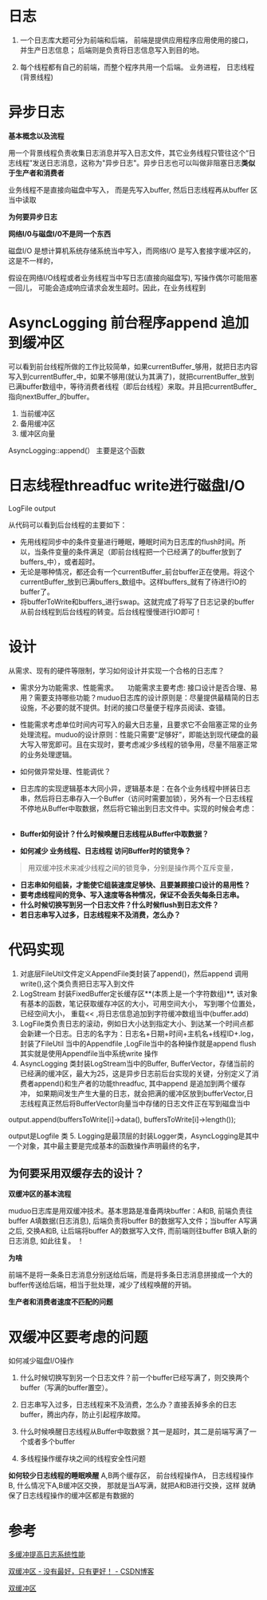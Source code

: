 # 日志


1. 一个日志库大题可分为前端和后端， 前端是提供应用程序应用使用的接口， 并生产日志信息； 后端则是负责将日志信息写入到目的地。 

2. 每个线程都有自己的前端，而整个程序共用一个后端。  业务进程， 日志线程(背景线程)

# 异步日志

**基本概念以及流程**

   用一个背景线程负责收集日志消息并写入日志文件，其它业务线程只管往这个“日志线程”发送日志消息，这称为"异步日志"。异步日志也可以叫做非阻塞日志**类似于生产者和消费者**   
 
   业务线程不是直接向磁盘中写入， 而是先写入buffer, 然后日志线程再从buffer 区当中读取

**为何要异步日志**

**网络I/0与磁盘I/0不是同一个东西**

磁盘I/O 是想计算机系统存储系统当中写入，而网络I/O 是写入套接字缓冲区的，这是不一样的，

假设在网络I/O线程或者业务线程当中写日志(直接向磁盘写), 写操作偶尔可能阻塞一回儿， 可能会造成响应请求会发生超时。因此，在业务线程到


# AsyncLogging 前台程序append 追加到缓冲区
可以看到前台线程所做的工作比较简单，如果currentBuffer_够用，就把日志内容写入到currentBuffer_中，如果不够用(就认为其满了)，就把currentBuffer_放到已满buffer数组中，等待消费者线程（即后台线程）来取。并且把currentBuffer_指向nextBuffer_的buffer。

1. 当前缓冲区
2. 备用缓冲区
3. 缓冲区向量

AsyncLogging::append(） 主要是这个函数

# 日志线程threadfuc write进行磁盘I/O


LogFile output

从代码可以看到后台线程的主要如下：

- 先用线程同步中的条件变量进行睡眠，睡眠时间为日志库的flush时间。所以，当条件变量的条件满足（即前台线程把一个已经满了的buffer放到了buffers_中），或者超时。
      
- 无论是哪种情况，都还会有一个currentBuffer_前台buffer正在使用。将这个currentBuffer_放到已满buffers_数组中。这样buffers_就有了待进行IO的buffer了。
        
- 将bufferToWrite和buffers_进行swap。这就完成了将写了日志记录的buffer从前台线程到后台线程的转变。后台线程慢慢进行IO即可！

# 设计
从需求、现有的硬件等限制，学习如何设计并实现一个合格的日志库？

- 需求分为功能需求、性能需求。
  
  功能需求主要考虑: 接口设计是否合理、易用？需要支持哪些功能？muduo日志库的设计原则是：尽量提供最精简的日志设施，不必要的就不提供。封闭的接口尽量便于程序员阅读、查错。
- 性能需求考虑单位时间内可写入的最大日志量，且要求它不会阻塞正常的业务处理流程。muduo的设计原则：性能只需要“足够好”，即能达到现代硬盘的最大写入带宽即可。且在实现时，要考虑减少多线程的锁争用，尽量不阻塞正常的业务处理逻辑。
 

- 如何做异常处理、性能调优？


- 日志库的实现逻辑基本大同小异，逻辑基本是：在各个业务线程中拼装日志串，然后将日志串存入一个Buffer（访问时需要加锁），另外有一个日志线程不停地从Buffer中取数据，然后将它输出到日志文件中。实现的时候会考虑：
         
         
- **Buffer如何设计？什么时候唤醒日志线程从Buffer中取数据？**
- **如何减少 业务线程、日志线程 访问Buffer时的锁竞争？**
>用双缓冲技术来减少线程之间的锁竞争，分别是操作两个互斥变量，
- **日志串如何组装，才能使它组装速度足够快、且要兼顾接口设计的易用性？**
- **要考虑线程间的竞争、写入速度等各种情况，保证不会丢失每条日志串。**
- **什么时候切换写到另一个日志文件？什么时候flush到日志文件？**
- **若日志串写入过多，日志线程来不及消费，怎么办？**


# 代码实现

1. 对底层FileUtil文件定义AppendFile类封装了append()，然后append 调用write(),这个类负责把日志写入到文件 
2. LogStream 封装FixedBuffer定长缓存区**(本质上是一个字符数组)**, 该对象有基本的函数，笔记获取缓存冲区的大小，可用空间大小， 写到哪个位置处，已经空间大小， 重载<< ,将日志信息追加到字符缓冲数组当中(buffer.add)
3. LogFile类负责日志的滚动，例如日大小达到指定大小、到达某一个时间点都会新建一个日志。日志的名字为：日志名+日期+时间+主机名+线程ID+.log，封装了FileUtil 当中的Appendfile ,LogFile当中的各种操作就是append flush 其实就是使用Appendfile当中系统write 操作
4. AsyncLogging 类封装LogStream当中的Buffer,  BufferVector，存储当前的已经满的缓冲区，最大为25，这是异步日志前后台实现的关键，分别定义了消费者append()和生产者的功能threadfuc, 其中append 是追加到两个缓存冲， 如果期间发生产生大量的日志，就会把满的缓冲区放到bufferVector,日志线程真正然后将BufferVector向量当中存储的日志文件正在写到磁盘当中

  output.append(buffersToWrite[i]->data(), buffersToWrite[i]->length());
  
  output是Logfile 类
5. Logging是最顶层的封装Logger类，AsyncLogging是其中一个对象，其中最主要是完成基本的函数操作声明最终的名字，


## 为何要采用双缓存去的设计？

**双缓冲区的基本流程**

muduo日志库是用双缓冲技术。基本思路是准备两块buffer：A和B, 前端负责往buffer A填数据(日志消息), 后端负责将buffer B的数据写入文件；当buffer A写满之后, 交换A和B, 让后端将buffer A的数据写入文件, 而前端则往buffer B填入新的日志消息, 如此往复。
！

**为啥**

前端不是将一条条日志消息分别送给后端，而是将多条日志消息拼接成一个大的buffer传送给后端，相当于批处理，减少了线程唤醒的开销。

**生产者和消费者速度不匹配的问题**

# 双缓冲区要考虑的问题
如何减少磁盘I/O操作

1. 什么时候切换写到另一个日志文件？前一个buffer已经写满了，则交换两个buffer（写满的buffer置空）。

2. 日志串写入过多，日志线程来不及消费，怎么办？直接丢掉多余的日志buffer，腾出内存，防止引起程序故障。

3. 什么时候唤醒日志线程从Buffer中取数据？其一是超时，其二是前端写满了一个或者多个buffer
4. 多线程操作缓存块之间的线程安全性问题


**如何较少日志线程的睡眠唤醒**
A,B两个缓存区， 前台线程操作A， 日志线程操作B, 什么情况下A,B缓冲区交换， 那就是当A写满，就把A和B进行交换，这样 就确保了日志线程操作的缓冲区都是有数据的


# 参考
[多缓冲提高日志系统性能 ](https://blog.csdn.net/wwh578867817/article/details/47413977)

[双缓冲区 - 没有最好，只有更好！ - CSDN博客](https://blog.csdn.net/yzhang6_10/article/details/52337726)

[双缓冲区](https://blog.csdn.net/yzhang6_10/article/details/52337726)
